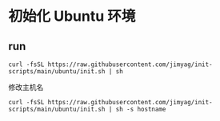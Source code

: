 # 初始化 Ubuntu 环境

## run

```shell
curl -fsSL https://raw.githubusercontent.com/jimyag/init-scripts/main/ubuntu/init.sh | sh 
```

修改主机名

```shell
curl -fsSL https://raw.githubusercontent.com/jimyag/init-scripts/main/ubuntu/init.sh | sh -s hostname
```